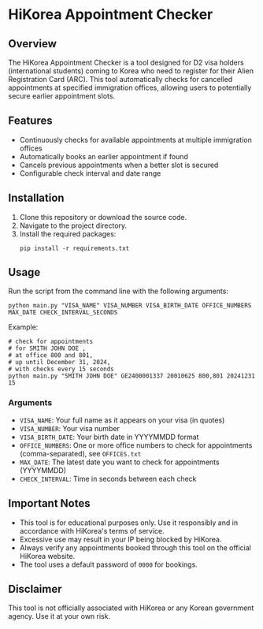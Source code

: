 # HiKorea Appointment Checker

## Overview

The HiKorea Appointment Checker is a tool designed for D2 visa holders (international students) coming to Korea who need
to register for their Alien Registration Card (ARC). This tool automatically checks for cancelled appointments at
specified immigration offices, allowing users to potentially secure earlier appointment slots.

## Features

- Continuously checks for available appointments at multiple immigration offices
- Automatically books an earlier appointment if found
- Cancels previous appointments when a better slot is secured
- Configurable check interval and date range

## Installation

1. Clone this repository or download the source code.
2. Navigate to the project directory.
3. Install the required packages:
   ```
   pip install -r requirements.txt
   ```

## Usage

Run the script from the command line with the following arguments:

```
python main.py "VISA_NAME" VISA_NUMBER VISA_BIRTH_DATE OFFICE_NUMBERS MAX_DATE CHECK_INTERVAL_SECONDS
```

Example:

```
# check for appointments 
# for SMITH JOHN DOE ,
# at office 800 and 801,
# up until December 31, 2024,
# with checks every 15 seconds
python main.py "SMITH JOHN DOE" GE2400001337 20010625 800,801 20241231 15
```

### Arguments

- `VISA_NAME`: Your full name as it appears on your visa (in quotes)
- `VISA_NUMBER`: Your visa number
- `VISA_BIRTH_DATE`: Your birth date in YYYYMMDD format
- `OFFICE_NUMBERS`: One or more office numbers to check for appointments (comma-separated), see `OFFICES.txt`
- `MAX_DATE`: The latest date you want to check for appointments (YYYYMMDD)
- `CHECK_INTERVAL`: Time in seconds between each check

## Important Notes

- This tool is for educational purposes only. Use it responsibly and in accordance with HiKorea's terms of service.
- Excessive use may result in your IP being blocked by HiKorea.
- Always verify any appointments booked through this tool on the official HiKorea website.
- The tool uses a default password of `0000` for bookings.

## Disclaimer

This tool is not officially associated with HiKorea or any Korean government agency. Use it at your own risk.
